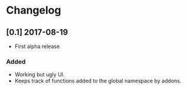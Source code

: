 # Changelog

## [0.1] 2017-08-19
- First alpha release
### Added
- Working but ugly UI.
- Keeps track of functions added to the global namespace by addons.
